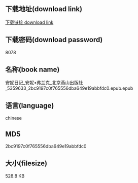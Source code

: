 ## 下载地址(download link)
[下载链接 download link](https://voluble-croquembouche-d321dc.netlify.app/?s=%E5%AE%89%E5%A6%AE%E6%97%A5%E8%AE%B0_%E5%AE%89%E5%A6%AE%E2%80%A2%E5%BC%97%E5%85%B0%E5%85%8B_%E5%8C%97%E4%BA%AC%E7%87%95%E5%B1%B1%E5%87%BA%E7%89%88%E7%A4%BE_5359633_2bc9197c0f765556dba649e19abbfdc0.epub)

## 下载密码(download password)
8078

## 名称(book name)
安妮日记_安妮•弗兰克_北京燕山出版社_5359633_2bc9197c0f765556dba649e19abbfdc0.epub.epub

## 语言(language)
chinese

## MD5
2bc9197c0f765556dba649e19abbfdc0

## 大小(filesize)
528.8 KB
